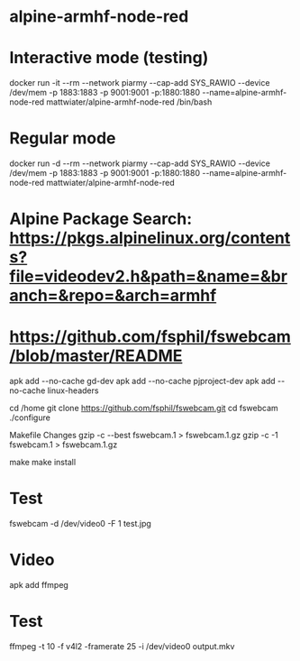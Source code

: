 # alpine-armhf-node-red

# Interactive mode (testing)
docker run -it --rm --network piarmy --cap-add SYS_RAWIO --device /dev/mem -p 1883:1883 -p 9001:9001 -p:1880:1880 --name=alpine-armhf-node-red mattwiater/alpine-armhf-node-red /bin/bash

# Regular mode
docker run -d --rm --network piarmy --cap-add SYS_RAWIO --device /dev/mem -p 1883:1883 -p 9001:9001 -p:1880:1880 --name=alpine-armhf-node-red mattwiater/alpine-armhf-node-red

# Alpine Package Search: https://pkgs.alpinelinux.org/contents?file=videodev2.h&path=&name=&branch=&repo=&arch=armhf

# https://github.com/fsphil/fswebcam/blob/master/README
apk add --no-cache gd-dev
apk add --no-cache pjproject-dev
apk add --no-cache linux-headers

cd /home
git clone https://github.com/fsphil/fswebcam.git
cd fswebcam
./configure

Makefile Changes
gzip -c --best fswebcam.1 > fswebcam.1.gz
gzip -c -1 fswebcam.1 > fswebcam.1.gz

make
make install

# Test
fswebcam -d /dev/video0 -F 1 test.jpg

# Video
apk add ffmpeg

# Test
ffmpeg -t 10 -f v4l2 -framerate 25 -i /dev/video0 output.mkv